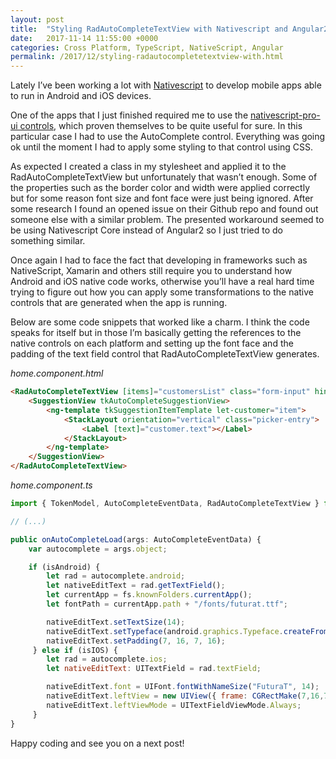 ```yaml
---
layout: post
title:  "Styling RadAutoCompleteTextView with Nativescript and Angular2"
date:   2017-11-14 11:55:00 +0000
categories: Cross Platform, TypeScript, NativeScript, Angular
permalink: /2017/12/styling-radautocompletetextview-with.html
---
```

Lately I’ve been working a lot with [Nativescript](https://www.nativescript.org/) to develop mobile apps able to run in Android and iOS devices.

One of the apps that I just finished required me to use the [nativescript-pro-ui controls](https://www.nativescript.org/ui-for-nativescript), which proven themselves to be quite useful for sure. In this particular case I had to use the AutoComplete control. Everything was going ok until the moment I had to apply some styling to that control using CSS.

As expected I created a class in my stylesheet and applied it to the RadAutoCompleteTextView but unfortunately that wasn’t enough. Some of the properties such as the border color and width were applied correctly but for some reason font size and font face were just being ignored. After some research I found an opened issue on their Github repo and found out someone else with a similar problem. The presented workaround seemed to be using Nativescript Core instead of Angular2 so I just tried to do something similar.

Once again I had to face the fact that developing in frameworks such as NativeScript, Xamarin and others still require you to understand how Android and iOS native code works, otherwise you’ll have a real hard time trying to figure out how you can apply some transformations to the native controls that are generated when the app is running.

Below are some code snippets that worked like a charm. I think the code speaks for itself but in those I’m basically getting the references to the native controls on each platform and setting up the font face and the padding of the text field control that RadAutoCompleteTextView generates.

*home.component.html*

``` html
<RadAutoCompleteTextView [items]="customersList" class="form-input" hint="Search" suggestMode="Suggest" displayMode="Plain" (didAutoComplete)="onCustomerSelected($event)" (loaded)="onAutoCompleteLoad($event)">
    <SuggestionView tkAutoCompleteSuggestionView>
        <ng-template tkSuggestionItemTemplate let-customer="item">
            <StackLayout orientation="vertical" class="picker-entry">
                <Label [text]="customer.text"></Label>
            </StackLayout>
        </ng-template>
    </SuggestionView>
</RadAutoCompleteTextView> 
```

*home.component.ts*

``` javascript
import { TokenModel, AutoCompleteEventData, RadAutoCompleteTextView } from "nativescript-pro-ui/autocomplete";

// (...)

public onAutoCompleteLoad(args: AutoCompleteEventData) {
    var autocomplete = args.object;

    if (isAndroid) {
        let rad = autocomplete.android;
        let nativeEditText = rad.getTextField();
        let currentApp = fs.knownFolders.currentApp();
        let fontPath = currentApp.path + "/fonts/futurat.ttf";

        nativeEditText.setTextSize(14);
        nativeEditText.setTypeface(android.graphics.Typeface.createFromFile(fontPath));
        nativeEditText.setPadding(7, 16, 7, 16);
     } else if (isIOS) {
        let rad = autocomplete.ios; 
        let nativeEditText: UITextField = rad.textField;

        nativeEditText.font = UIFont.fontWithNameSize("FuturaT", 14);
        nativeEditText.leftView = new UIView({ frame: CGRectMake(7,16,7,16) });
        nativeEditText.leftViewMode = UITextFieldViewMode.Always;
     }
} 
```

Happy coding and see you on a next post!